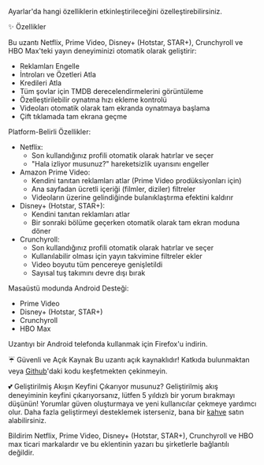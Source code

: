 Ayarlar'da hangi özelliklerin etkinleştirileceğini özelleştirebilirsiniz.

✨ Özellikler

Bu uzantı Netflix, Prime Video, Disney+ (Hotstar, STAR+), Crunchyroll ve HBO Max'teki yayın deneyiminizi otomatik olarak geliştirir:
<ul>
<li>Reklamları Engelle</li>
<li>İntroları ve Özetleri Atla</li>
<li>Kredileri Atla</li>
<li>Tüm şovlar için TMDB derecelendirmelerini görüntüleme</li>
<li>Özelleştirilebilir oynatma hızı ekleme kontrolü</li>
<li>Videoları otomatik olarak tam ekranda oynatmaya başlama</li>
<li>Çift tıklamada tam ekrana geçme</li>
</ul>

Platform-Belirli Özellikler:
<ul>
<li>Netflix:
  <ul>
    <li>Son kullandığınız profili otomatik olarak hatırlar ve seçer</li>
    <li>"Hala izliyor musunuz?" hareketsizlik uyarısını engeller</li>
  </ul>
</li>

<li>Amazon Prime Video:
  <ul>
    <li>Kendini tanıtan reklamları atlar (Prime Video prodüksiyonları için)</li>
    <li>Ana sayfadan ücretli içeriği (filmler, diziler) filtreler</li>
    <li>Videoların üzerine gelindiğinde bulanıklaştırma efektini kaldırır</li>
  </ul>
</li>

<li>Disney+ (Hotstar, STAR+):
  <ul>
    <li>Kendini tanıtan reklamları atlar</li>
    <li>Bir sonraki bölüme geçerken otomatik olarak tam ekran moduna döner</li>
  </ul>
</li>

<li>Crunchyroll:
  <ul>
    <li>Son kullandığınız profili otomatik olarak hatırlar ve seçer</li>
    <li>Kullanılabilir olması için yayın takvimine filtreler ekler</li>
    <li>Video boyutu tüm pencereye genişletildi</li>
    <li>Sayısal tuş takımını devre dışı bırak</li>
  </ul>
</li>
</ul>

Masaüstü modunda Android Desteği:
<ul>
<li>Prime Video</li>
<li>Disney+ (Hotstar, STAR+)</li>
<li>Crunchyroll</li>
<li>HBO Max</li>
</ul>
Uzantıyı bir Android telefonda kullanmak için Firefox'u indirin.

☔ Güvenli ve Açık Kaynak
Bu uzantı açık kaynaklıdır! Katkıda bulunmaktan veya <a href='https://github.com/Dreamlinerm/Netflix-Prime-Auto-Skip' target='_blank'>Github</a>'daki kodu keşfetmekten çekinmeyin.

💕 Geliştirilmiş Akışın Keyfini Çıkarıyor musunuz? 
Geliştirilmiş akış deneyiminin keyfini çıkarıyorsanız, lütfen 5 yıldızlı bir yorum bırakmayı düşünün! Yorumlar güven oluşturmaya ve yeni kullanıcılar çekmeye yardımcı olur.
Daha fazla geliştirmeyi desteklemek isterseniz, bana bir <a href='https://github.com/sponsors/Dreamlinerm' target='_blank'>kahve</a> satın alabilirsiniz.

Bildirim
Netflix, Prime Video, Disney+ (Hotstar, STAR+), Crunchyroll ve HBO max ticari markalardır ve bu eklentinin yazarı bu şirketlerle bağlantılı değildir.